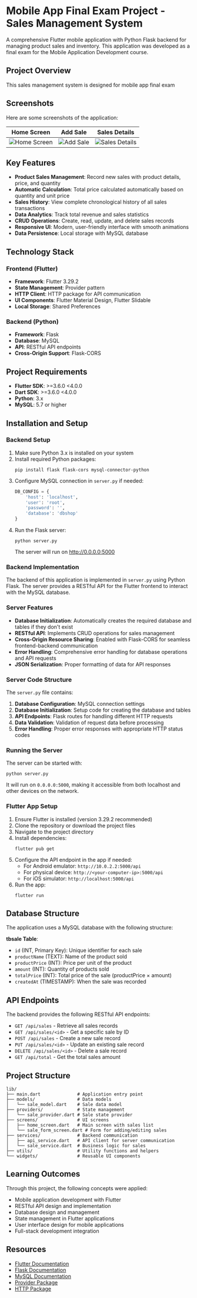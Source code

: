 # Mobile App Final Exam Project - Sales Management System

A comprehensive Flutter mobile application with Python Flask backend for managing product sales and inventory. This application was developed as a final exam for the Mobile Application Development course.

## Project Overview

This sales management system is designed for mobile app final exam

## Screenshots

Here are some screenshots of the application:

| Home Screen | Add Sale | Sales Details |
|-------------|----------|---------------|
| ![Home Screen](screenshots/home_screen.png) | ![Add Sale](screenshots/add_sale.png) | ![Sales Details](screenshots/sales_details.png) |


## Key Features

- **Product Sales Management**: Record new sales with product details, price, and quantity
- **Automatic Calculation**: Total price calculated automatically based on quantity and unit price
- **Sales History**: View complete chronological history of all sales transactions
- **Data Analytics**: Track total revenue and sales statistics
- **CRUD Operations**: Create, read, update, and delete sales records
- **Responsive UI**: Modern, user-friendly interface with smooth animations
- **Data Persistence**: Local storage with MySQL database

## Technology Stack

### Frontend (Flutter)
- **Framework**: Flutter 3.29.2
- **State Management**: Provider pattern
- **HTTP Client**: HTTP package for API communication
- **UI Components**: Flutter Material Design, Flutter Slidable
- **Local Storage**: Shared Preferences

### Backend (Python)
- **Framework**: Flask
- **Database**: MySQL
- **API**: RESTful API endpoints
- **Cross-Origin Support**: Flask-CORS

## Project Requirements

- **Flutter SDK**: >=3.6.0 <4.0.0
- **Dart SDK**: >=3.6.0 <4.0.0
- **Python**: 3.x
- **MySQL**: 5.7 or higher

## Installation and Setup

### Backend Setup

1. Make sure Python 3.x is installed on your system
2. Install required Python packages:
   ```
   pip install flask flask-cors mysql-connector-python
   ```
3. Configure MySQL connection in `server.py` if needed:
   ```python
   DB_CONFIG = {
       'host': 'localhost',
       'user': 'root',
       'password': '', 
       'database': 'dbshop'
   }
   ```
4. Run the Flask server:
   ```
   python server.py
   ```
   The server will run on http://0.0.0.0:5000

### Backend Implementation

The backend of this application is implemented in `server.py` using Python Flask. The server provides a RESTful API for the Flutter frontend to interact with the MySQL database.

### Server Features

- **Database Initialization**: Automatically creates the required database and tables if they don't exist
- **RESTful API**: Implements CRUD operations for sales management
- **Cross-Origin Resource Sharing**: Enabled with Flask-CORS for seamless frontend-backend communication
- **Error Handling**: Comprehensive error handling for database operations and API requests
- **JSON Serialization**: Proper formatting of data for API responses

### Server Code Structure

The `server.py` file contains:

1. **Database Configuration**: MySQL connection settings
2. **Database Initialization**: Setup code for creating the database and tables
3. **API Endpoints**: Flask routes for handling different HTTP requests
4. **Data Validation**: Validation of request data before processing
5. **Error Handling**: Proper error responses with appropriate HTTP status codes

### Running the Server

The server can be started with:

```
python server.py
```

It will run on `0.0.0.0:5000`, making it accessible from both localhost and other devices on the network.

### Flutter App Setup

1. Ensure Flutter is installed (version 3.29.2 recommended)
2. Clone the repository or download the project files
3. Navigate to the project directory
4. Install dependencies:
   ```
   flutter pub get
   ```
5. Configure the API endpoint in the app if needed:
   - For Android emulator: `http://10.0.2.2:5000/api`
   - For physical device: `http://<your-computer-ip>:5000/api`
   - For iOS simulator: `http://localhost:5000/api`
6. Run the app:
   ```
   flutter run
   ```

## Database Structure

The application uses a MySQL database with the following structure:

**tbsale Table**:
- `id` (INT, Primary Key): Unique identifier for each sale
- `productName` (TEXT): Name of the product sold
- `productPrice` (INT): Price per unit of the product
- `amount` (INT): Quantity of products sold
- `totalPrice` (INT): Total price of the sale (productPrice × amount)
- `createdAt` (TIMESTAMP): When the sale was recorded

## API Endpoints

The backend provides the following RESTful API endpoints:

- `GET /api/sales` - Retrieve all sales records
- `GET /api/sales/<id>` - Get a specific sale by ID
- `POST /api/sales` - Create a new sale record
- `PUT /api/sales/<id>` - Update an existing sale record
- `DELETE /api/sales/<id>` - Delete a sale record
- `GET /api/total` - Get the total sales amount

## Project Structure

```
lib/
├── main.dart              # Application entry point
├── models/                # Data models
│   └── sale_model.dart    # Sale data model
├── providers/             # State management
│   └── sale_provider.dart # Sale state provider
├── screens/               # UI screens
│   ├── home_screen.dart   # Main screen with sales list
│   └── sale_form_screen.dart # Form for adding/editing sales
├── services/              # Backend communication
│   ├── api_service.dart   # API client for server communication
│   └── sale_service.dart  # Business logic for sales
├── utils/                 # Utility functions and helpers
└── widgets/               # Reusable UI components
```


## Learning Outcomes

Through this project, the following concepts were applied:
- Mobile application development with Flutter
- RESTful API design and implementation
- Database design and management
- State management in Flutter applications
- User interface design for mobile applications
- Full-stack development integration


## Resources

- [Flutter Documentation](https://docs.flutter.dev/)
- [Flask Documentation](https://flask.palletsprojects.com/)
- [MySQL Documentation](https://dev.mysql.com/doc/)
- [Provider Package](https://pub.dev/packages/provider)
- [HTTP Package](https://pub.dev/packages/http)
